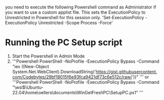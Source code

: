 you need to execute the following Powershell command as Administrator if you want to use a custom applist file. This sets the ExecutionPolicy to Unrestricted in Powershell for this session only.
'Set-ExecutionPolicy -ExecutionPolicy Unrestricted -Scope Process -Force'

# Running the PC Setup script
1. Start the Powershell in Admin Mode
2. '''Powershell
   PowerShell -NoProfile -ExecutionPolicy Bypass -Command "iex ((New-Object System.Net.WebClient).DownloadString('https://gist.githubusercontent.com/Codebytes/29bf18015f6e93fca9421df73c6e512c/raw/'))"
   '''
   or
   '''Powershell
   PowerShell -NoProfile -ExecutionPolicy Bypass -Command "\\wsl$\Ubuntu-22.04\home\oellers\documents\WinGetFreshPC\SetupPC.ps1"
   '''